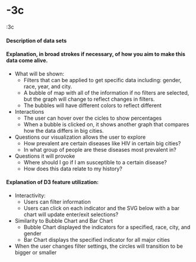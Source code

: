 # -3c
:3c
#### Description of data sets

#### Explanation, in broad strokes if necessary, of how you aim to make this data come alive.
* What will be shown:
  * Filters that can be applied to get specific data including: gender, race, year, and city. 
  * A bubble of map with all of the information if no filters are selected, but the graph will change to reflect changes in filters. 
   * The bubbles will have different colors to reflect different 
* Interactions
  * The user can hover over the cicles to show percentages
  * When a bubble is clicked on, it shows another graph that compares how the data differs in big cities. 
* Questions our visualization allows the user to explore
  * How prevalent are certain diseases like HIV in certain big cities?
  * In what group of people are these diseases most prevalent in?
* Questions it will provoke
  * Where should I go if I am susceptible to a certain disease?
  * How does this data relate to my history?

#### Explanation of D3 feature utilization:
* Interactivity:
  * Users can filter information
  * Users can click on each indicator and the SVG below with a bar chart will update
enter/exit selections?
* Similarity to Bubble Chart and Bar Chart
  * Bubble Chart displayed the indicators for a specified, race, city, and gender
  * Bar Chart displays the specified indicator for all major cities
* When the user changes filter settings, the circles will transition to be bigger or smaller

